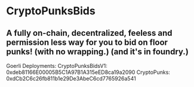 # CryptoPunksBids
## A fully on-chain, decentralized, feeless and permission less way for you to bid on floor punks! (with no wrapping.) (and it's in foundry.)

Goerli Deployments:
CryptoPunksBidsV1: 0xdeb81166E00005B5C1A97B1A315eED8ca19a2090
CryptoPunks: 0xdCb2C6c26fb811b1e29De3AbeC6cd7765926a541